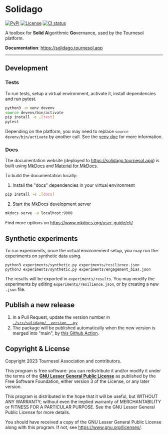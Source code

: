 # Solidago

[![PyPi](https://img.shields.io/pypi/v/solidago)](https://pypi.org/project/solidago)
[![License](https://img.shields.io/pypi/l/solidago.svg)](https://github.com/tournesol-app/tournesol/tree/main/solidago#copyright--license)
[![CI status](https://github.com/tournesol-app/tournesol/actions/workflows/solidago-test.yml/badge.svg)](https://github.com/tournesol-app/tournesol/actions/workflows/solidago-test.yml)

A toolbox for **Solid** **A**lgorithmic **Go**vernance, used by the Tournesol platform.

**Documentation**: https://solidago.tournesol.app

---

## Development

### Tests

To run tests, setup a virtual environment, activate it, install dependencies and run pytest.
```sh
python3 -m venv devenv
source devenv/bin/activate
pip install -e .[test]
pytest
```
Depending on the platform, you may need to replace ```source devenv/bin/activate``` by another call.
See the [venv doc](https://docs.python.org/3/library/venv.html#how-venvs-work) for more information.

### Docs

The documentation website (deployed to https://solidago.tournesol.app) is built using [MkDocs](https://www.mkdocs.org/) and [Material for MkDocs](https://squidfunk.github.io/mkdocs-material/).

To build the documentation locally:

1. Install the "docs" dependencies in your virtual environment
```sh
pip install -e .[docs]
```

2. Start the MkDocs development server
```sh
mkdocs serve -a localhost:9000
```
Find more options on https://www.mkdocs.org/user-guide/cli/


## Synthetic experiments

To run experiments, once the virtual environement setup, you may run the experiments on synthetic data using.
```
python3 experiments/synthetic.py experiments/resilience.json
python3 experiments/synthetic.py experiments/engagement_bias.json
```
The results will be exported in ```experiments/results```.
You may modify the experiments by editing ```experiments/resilience.json```, 
or by creating a new ```.json``` file.


## Publish a new release

1. In a Pull Request, update the version number in [`./src/solidago/__version__.py`](./src/solidago/__version__.py)
2. The package will be published automatically when the new version is merged into "main", by [this Github Action](../.github/workflows/solidago-publish.yml).


## Copyright & License

Copyright 2023 Tournesol Association and contributors.

This program is free software: you can redistribute it and/or modify it under the terms of the [**GNU Lesser General Public License**](./LICENSE.LESSER) as published by the Free Software Foundation, either version 3 of the License, or any later version.

This program is distributed in the hope that it will be useful, but WITHOUT ANY WARRANTY; without even the implied warranty of MERCHANTABILITY or FITNESS FOR A PARTICULAR PURPOSE. See the GNU Lesser General Public License for more details.

You should have received a copy of the GNU Lesser General Public License along with this program. If not, see https://www.gnu.org/licenses/.
